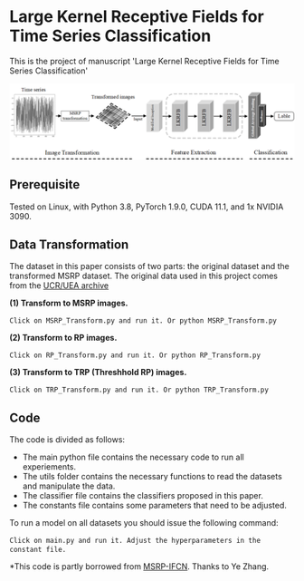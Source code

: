 # Large Kernel Receptive Fields for Time Series Classification
This is the project of manuscript 'Large Kernel Receptive Fields for Time Series Classification'

![archi](LKRFN_img.png)

## Prerequisite

Tested on Linux, with Python 3.8, PyTorch 1.9.0, CUDA 11.1, and 1x NVIDIA 3090.

## Data Transformation

The dataset in this paper consists of two parts: the original dataset and the transformed MSRP dataset. The original data used in this project comes from the [UCR/UEA archive](http://timeseriesclassification.com/TSC.zip)


**(1) Transform to MSRP images.**

```
Click on MSRP_Transform.py and run it. Or python MSRP_Transform.py
```

**(2) Transform to RP images.**

```
Click on RP_Transform.py and run it. Or python RP_Transform.py
```

**(3) Transform to TRP (Threshhold RP) images.**

```
Click on TRP_Transform.py and run it. Or python TRP_Transform.py
```

## Code 
The code is divided as follows: 
* The main python file contains the necessary code to run all experiements. 
* The utils folder contains the necessary functions to read the datasets and manipulate the data.
* The classifier file contains the classifiers proposed in this paper.
* The constants file contains some parameters that need to be adjusted.

To run a model on all datasets you should issue the following command: 

```
Click on main.py and run it. Adjust the hyperparameters in the constant file.
```

*This code is partly borrowed from [MSRP-IFCN](https://www.sciencedirect.com/science/article/pii/S0031320321005653). Thanks to Ye Zhang.
